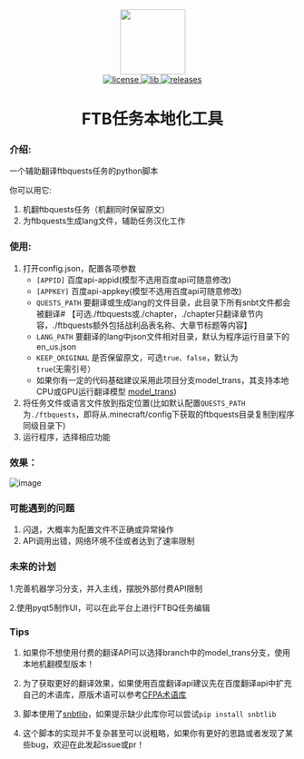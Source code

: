 <div align="center">
  <img width="115" height="115" src="https://i.postimg.cc/QtrcwLL7/icon.png">
</div>
<div align="center">
    <a href="https://github.com/XDawned/FTBQLocalizationTools/blob/main/LICENSE">
        <img src="https://img.shields.io/github/license/mashape/apistatus.svg" alt="license">
    </a>
    <a href="https://github.com/Tryanks/python-snbtlib">
        <img src="https://img.shields.io/badge/lib-snbtlib-brightgreen" alt="lib">
    </a>
    <a href="https://github.com/XDawned/FTBQLocalizationTools/releases/tag/v1.0">
        <img src="https://img.shields.io/badge/releases-1.0-blue" alt="releases">
    </a>

# FTB任务本地化工具
</div>

### 介绍:

一个辅助翻译ftbquests任务的python脚本

你可以用它:
1. 机翻ftbquests任务（机翻同时保留原文）
2. 为ftbquests生成lang文件，辅助任务汉化工作
### 使用:

1. 打开config.json，配置各项参数
    - `[APPID]`  百度api-appid(模型不选用百度api可随意修改)
    - `[APPKEY]` 百度api-appkey(模型不选用百度api可随意修改)
    - `QUESTS_PATH` 要翻译或生成lang的文件目录，此目录下所有snbt文件都会被翻译#
      【可选./ftbquests或./chapter，./chapter只翻译章节内容，./ftbquests额外包括战利品表名称、大章节标题等内容】
    - `LANG_PATH` 要翻译的lang中json文件相对目录，默认为程序运行目录下的en_us.json
    - `KEEP_ORIGINAL` 是否保留原文，可选`true、false`，默认为`true`(无需引号）
    - 如果你有一定的代码基础建议采用此项目分支model_trans，其支持本地CPU或GPU运行翻译模型 [model_trans](https://github.com/XDawned/FTBQLocalizationTools/tree/model_trans))
2. 将任务文件或语言文件放到指定位置(比如默认配置`QUESTS_PATH`为`./ftbquests`，即将从.minecraft/config下获取的ftbquests目录复制到程序同级目录下)
3. 运行程序，选择相应功能
### 效果：
![image](https://img2023.cnblogs.com/blog/2192803/202301/2192803-20230107125912964-39430206.png)

### 可能遇到的问题
1. 闪退，大概率为配置文件不正确或异常操作
2. API调用出错，网络环境不佳或者达到了速率限制

### 未来的计划
1.完善机器学习分支，并入主线，摆脱外部付费API限制

2.使用pyqt5制作UI，可以在此平台上进行FTBQ任务编辑

### Tips
1. 如果你不想使用付费的翻译API可以选择branch中的model_trans分支，使用本地机翻模型版本！

2. 为了获取更好的翻译效果，如果使用百度翻译api建议先在百度翻译api中扩充自己的术语库，原版术语可以参考[CFPA术语库](https://github.com/CFPAOrg/Glossary)

3. 脚本使用了[snbtlib](https://github.com/Tryanks/python-snbtlib)，如果提示缺少此库你可以尝试`pip install snbtlib`

4. 这个脚本的实现并不复杂甚至可以说粗略，如果你有更好的思路或者发现了某些bug，欢迎在此发起issue或pr！

